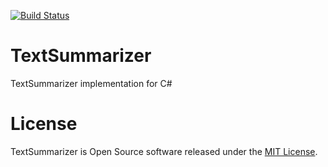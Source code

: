 [![Build Status](https://travis-ci.org/TextSummarize/TextSummarizer.svg?branch=master)](https://travis-ci.org/TextSummarize/TextSummarizer)

# TextSummarizer
TextSummarizer implementation for C#

# License
TextSummarizer is Open Source software released under the
[MIT License](https://github.com/TextSummarize/TextSummarizer/blob/master/LICENSE).
